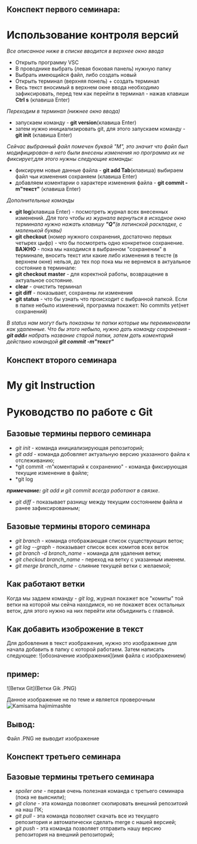 ## Конспект первого семинара:

# Использование контроля версий 

*Все описанное ниже в списке вводится в верхнее окно ввода*

* Открыть программу VSC
* В проводнике выбрать (левая боковая панель) нужную папку
* Выбрать имеющийся файл, либо создать новый
* Открыть терминал (верхняя понель) + создать терминал
* Весь текст вносимый в верхнем окне ввода необходимо зафиксировать, перед тем как перейти в терминал - нажав клавиши **Ctrl s** (клавиша Enter)

*Переходим в терминал (нижнее окно ввода)*

* запускаем команду - **git version**(клавиша Enter)
* затем нужно инициализировать git, для этого запускаем команду - **git init** (клавиша Enter)

*Сейчас выбранный файл помечен буквой "М", это значит что файл был модифицирован-в него были внесены изменения но программа их не фиксирует,для этого нужны следующие команды:*

* фиксируем новые данные файла - **git add Tab**(клавиша) выбираем файл чьи изменения сохраняем (клавиша Enter)
* добавляем коментарии о характере изменения файла - **git commit -m"текст"** (клавиша Enter)

*Дополнительные команды*
* **git log**(клавиша Enter) - посмотреть журнал всех внесенных изменений. *Для того чтобы из журнала вернуться в исходное окно терминала нужно нажать клавишу **"Q"**(в латинской раскладке, с маленькой буквы)*
* **git checkout**  (номер нужного сохранения, достаточно первых четырех цыфр) - что бы посмотреть одно конкретное сохранение. 
 **ВАЖНО** - пока мы находимся в выбранном "сохранении" в терминале, вносить текст или какие либо изменения в тексте (в верхнем окне) нельзя, до тех пор пока мы не вернемся в актуальное состояние в терминале:
 * **git checkout master** - для коректной работы, возвращение в актуальное состояние.
 * **clear** - очистить терминал
 * **git diff** - показывает, сохранены ли изменения
 * **git status** - что бы узнать что происходит с выбранной папкой. Если в папке небыло изменений, программа покажет: No commits yet(нет сохранений)
  
  *В status нам могут быть показаны те папки которые мы переименовали как удаленные. Что бы этого небыло, нужно дать команду сохранения -**git add**и набрать название старой папки, затем дать коментарий действию командой **git commit -m"текст"***

  ## Конспект второго семинара

  # My git Instruction


# Руководство по работе с Git

## Базовые термины первого семинара
* *git init* - команда инициализирующая репозиторий;
* *git add* - команда добовляет актуальную версию указанного файла к отслеживанию;
* *git commit -m"коментарий к сохранению" - команда фиксирующая текущие изменение в файле;
* *git log

*__примечание:__ git add и git commit всегда работают в связке*.
* *git diff* - показывает разницу между текущим состоянием файла и ранее зафиксированным;

## Базовые термины второго семинара

* *git branch* - команда отображающая список существующих веток;
* *git log --graph* - показывает список всех комитов всех веток
* *git branch -d branch_name* - команда для удаления ветки;
* *git checkout branch_name* - переход на ветку с указанным именем.
* *git merge branch_name* - слияние текущей ветки с желаемой;



## Как работают ветки
Когда мы задаем команду - *git log*, журнал покажет все "комиты" той ветки на которой мы сейча находимся, но не покажет всех остальных веток, для этого нужно на них перейти или объединить с главной.
 
 ## Как добавить изоброжение в текст

 Для добовления в текст изображения, нужно это изображение для начала добавить в папку с которой работаем. Затем написать следующее:
 ![обозначение изображения](имя файла с изображением)
 ## пример:
 ![Ветки Git](Ветки Gik .PNG)

 Данное изображение не по теме и является проверочным
 ![Kamisama hajimimashte](Nanami.jpg)

 ## Вывод:
 Файл .PNG не выводит изображение 

 ## Конспект третьего семинара

 ## Базовые термины третьего семинара

* *spoiler one* - первая очень полезная команда с третьего семинара (пока не выяснили);
* *git clone* - эта команда позволяет скопировать внешний репозитоий на наш ПК;
* *git pull* - эта команда позволяет скачать все из текущего репозитория и автоматически сделать merge с нашей версией; 
* *git push* - эта команда позволяет отправить нашу версию репозитория на внешний репозиторий;

